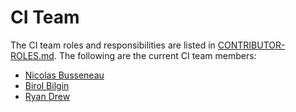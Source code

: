 # CI Team

The CI team roles and responsibilities are listed in [CONTRIBUTOR-ROLES.md](/CONTRIBUTOR-ROLES.md#ci-team). The following are the current CI team members:

* [Nicolas Busseneau](https://github.com/nbusseneau)
* [Birol Bilgin](https://github.com/brlbil)
* [Ryan Drew](https://github.com/learnitall)

